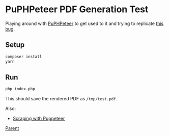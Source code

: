 # PuPHPeteer PDF Generation Test

Playing around with [PuPHPeteer](https://github.com/rialto-php/puphpeteer/) to get used to it and trying to replicate [this bug](https://github.com/rialto-php/puphpeteer/issues/82).

## Setup

```bash
composer install
yarn
```

## Run

```bash
php index.php
```

This should save the rendered PDF as ```/tmp/test.pdf```.

Also:

- [Scraping with Puppeteer](https://github.com/spekulatius/hacks/tree/master/puppeteer-web-scraper)

[Parent](../README.md)
